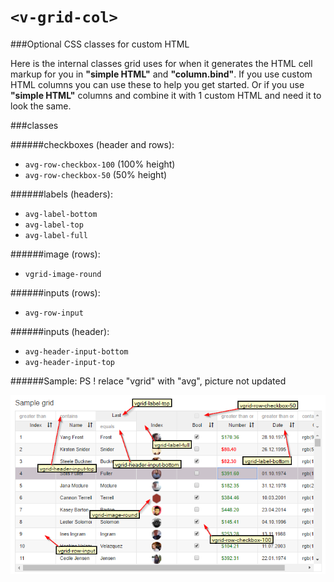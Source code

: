 # ```<v-grid-col>```

###Optional CSS classes for custom HTML

Here is the internal classes grid uses for when it generates the HTML cell markup for you in **"simple HTML"** and **"column.bind"**.
If you use custom HTML columns you can use these to help you get started. Or if you use **"simple HTML"** columns and combine it with 1 custom HTML and need it to look the same.

###classes

######checkboxes (header and rows):
* ```avg-row-checkbox-100``` (100% height)
* ```avg-row-checkbox-50```  (50% height)

######labels (headers):
* ```avg-label-bottom```
* ```avg-label-top```
* ```avg-label-full```

######image (rows):
* ```vgrid-image-round```


######inputs (rows):
* ```avg-row-input```


######inputs (header):
* ```avg-header-input-bottom```
* ```avg-header-input-top```




######Sample:  PS ! relace "vgrid" with "avg", picture not updated

![classes image](cssclasses.png)










